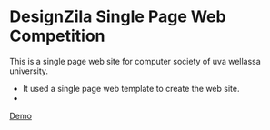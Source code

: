 <h1>DesignZila Single Page Web Competition</h1>

This is a single page web site for computer society of uva wellassa university.
- It used a single page web template to create the web site. 
- <br>
<a href="https://nishanthamms.github.io/comsoc/">Demo</a>
